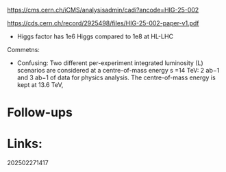 https://cms.cern.ch/iCMS/analysisadmin/cadi?ancode=HIG-25-002

https://cds.cern.ch/record/2925498/files/HIG-25-002-paper-v1.pdf

- Higgs factor has 1e6 Higgs compared to 1e8 at HL-LHC


Commetns: 
- Confusing: Two different per-experiment integrated luminosity (L) scenarios are considered at a centre-of-mass energy s =14 TeV: 2 ab−1 and 3 ab−1 of data for physics analysis. The centre-of-mass energy is kept at 13.6 TeV,

# Follow-ups


# Links: 



202502271417
